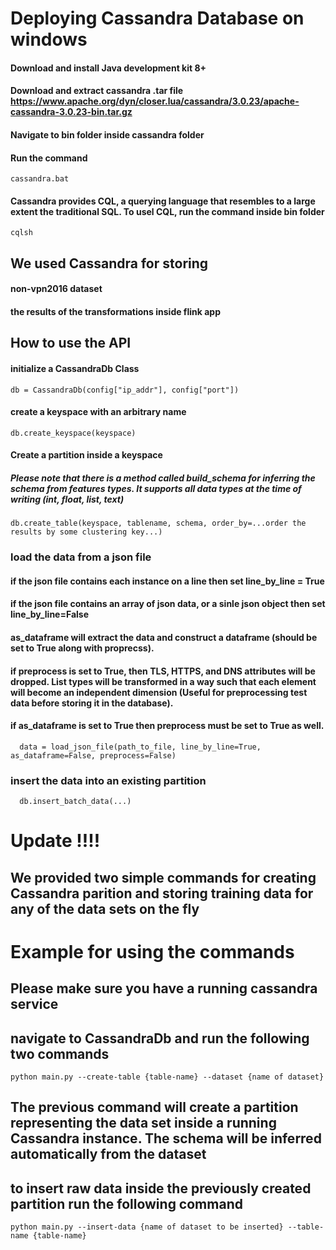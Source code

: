 # Deploying Cassandra Database on windows

#### Download and install Java development kit 8+
#### Download and extract cassandra .tar file https://www.apache.org/dyn/closer.lua/cassandra/3.0.23/apache-cassandra-3.0.23-bin.tar.gz 
#### Navigate to bin folder inside cassandra folder
#### Run the command
```
cassandra.bat
```
#### Cassandra provides CQL, a querying language that resembles to a large extent the traditional SQL. To usel CQL, run the command inside bin folder
```
cqlsh
```

## We used Cassandra for storing

#### non-vpn2016 dataset 
#### the results of the transformations inside flink app

## How to use the API

#### initialize a CassandraDb Class
```
db = CassandraDb(config["ip_addr"], config["port"])
```
#### create a keyspace with an arbitrary name
```
db.create_keyspace(keyspace)
```
#### Create a partition inside a keyspace
##### Please note that there is a method called build_schema for inferring the schema from features types. It supports all data types at the time of writing (int, float, list, text)
```
db.create_table(keyspace, tablename, schema, order_by=...order the results by some clustering key...)
```
### load the data from a json file
#### if the json file contains each instance on a line then set line_by_line = True
#### if the json file contains an array of json data, or a sinle json object then set line_by_line=False
#### as_dataframe will extract the data and construct a dataframe (should be set to True along with proprecss).
#### if preprocess is set to True, then TLS, HTTPS, and DNS attributes will be dropped. List types will be transformed in a way such that each element will become an independent dimension (Useful for preprocessing test data before storing it in the database).
#### if as_dataframe is set to True then preprocess must be set to True as well.
```
  data = load_json_file(path_to_file, line_by_line=True, as_dataframe=False, preprocess=False)
```

### insert the data into an existing partition
```
  db.insert_batch_data(...)
```
# Update !!!!
## We provided two simple commands for creating Cassandra parition and storing training data for any of the data sets on the fly

# Example for using the commands

## Please make sure you have a running cassandra service

## navigate to CassandraDb and run the following two commands
```
python main.py --create-table {table-name} --dataset {name of dataset}
```

## The previous command will create a partition representing the data set inside a running Cassandra instance. The schema will be inferred automatically from the dataset

## to insert raw data inside the previously created partition run the following command

```
python main.py --insert-data {name of dataset to be inserted} --table-name {table-name}
```
